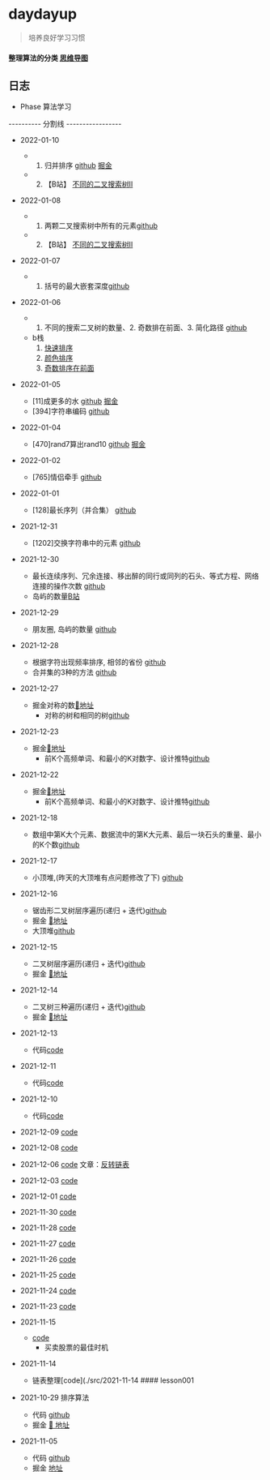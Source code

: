 # daydayup

> 培养良好学习习惯

#### 整理算法的分类 [思维导图](https://www.processon.com/mindmap/618e15aee401fd59f240a291)

## 日志

- Phase 算法学习

---------- 分割线 -----------------

- 2022-01-10
	- 1. 归并排序 [github](./src/2022-01-10) [掘金](https://juejin.cn/post/7051519290507264030)
	- 2. 【B站】 [不同的二叉搜索树II](https://www.bilibili.com/video/BV1PP4y1J73Y/)

- 2022-01-08
	- 1. 两颗二叉搜索树中所有的元素[github](./src/2022-01-08) 
  - 2. 【B站】 [不同的二叉搜索树II](https://www.bilibili.com/video/BV1PP4y1J73Y/)
- 2022-01-07
	- 1. 括号的最大嵌套深度[github](./src/2022-01-07)

- 2022-01-06
	- 1. 不同的搜索二叉树的数量、2. 奇数排在前面、3. 简化路径 [github](./src/2022-01-06)
	- b栈 
		1. [快速排序](https://www.bilibili.com/video/BV1H3411e7Fs?)
		2. [颜色排序](https://www.bilibili.com/video/BV1mD4y1F7YH)
		3. [奇数排序在前面](https://www.bilibili.com/video/BV1VZ4y1S7oV)

- 2022-01-05
	- [11]成更多的水 [github](./src/2022-01-05) [掘金](https://juejin.cn/post/7049563514628735013)
	- [394]字符串编码 [github](./src/2022-01-05)

- 2022-01-04
	- [470]rand7算出rand10 [github](./src/2022-01-04)  [掘金](https://juejin.cn/post/7049551549713874952)

- 2022-01-02
	- [765]情侣牵手 [github](./src/2022-01-02)

- 2022-01-01
	- [128]最长序列（并合集） [github](./src/2022-01-01)

- 2021-12-31
	- [1202]交换字符串中的元素 [github](./src/2021-12-31)

- 2021-12-30
	- 最长连续序列、冗余连接、移出醉的同行或同列的石头、等式方程、网络连接的操作次数 [github](./src/2021-12-30)
	- 岛屿的数量[B站](https://www.bilibili.com/video/BV163411v7w8?spm_id_from=333.999.0.0)

- 2021-12-29
	- 朋友圈,  岛屿的数量 [github](./src/2021-12-29)

- 2021-12-28
	- 根据字符出现频率排序,  相邻的省份 [github](./src/2021-12-28)
	- 合并集的3种的方法 [github](./src/union)

- 2021-12-27
  - 掘金对称的数[🔗地址](https://juejin.cn/post/7046403464020099102)
	- 对称的树和相同的树[github](./src/2021-12-27)

- 2021-12-23
  - 掘金[🔗地址](https://juejin.cn/post/7044096588083363876)
	- 前K个高频单词、和最小的K对数字、设计推特[github](./src/2021-12-23)

- 2021-12-22
  - 掘金[🔗地址](https://juejin.cn/post/7044096588083363876)
	- 前K个高频单词、和最小的K对数字、设计推特[github](./src/2021-12-22)

- 2021-12-18
	- 数组中第K大个元素、数据流中的第K大元素、最后一块石头的重量、最小的K个数[github](./src/2021-12-18)

- 2021-12-17
	- 小顶堆,(昨天的大顶堆有点问题修改了下) [github](./src/2021-12-17)

- 2021-12-16
	- 锯齿形二叉树层序遍历(递归 + 迭代)[github]('./src/2021-12-16)
	- 掘金 [🔗地址](https://juejin.cn/post/7042237456531324935)
	- 大顶堆[github]('./src/2021-12-16)

- 2021-12-15
	- 二叉树层序遍历(递归 + 迭代)[github]('./src/2021-12-15)
	- 掘金 [🔗地址](https://juejin.cn/post/7042237456531324935)

- 2021-12-14
	- 二叉树三种遍历(递归 + 迭代)[github]('./src/2021-12-14)
	- 掘金 [🔗地址](https://juejin.cn/post/7041607365568757773)
- 2021-12-13
	- 代码[code]('./src/2021-12-13)
- 2021-12-11
	- 代码[code]('./src/2021-12-11)
- 2021-12-10
	- 代码[code]('./src/2021-12-10)
- 2021-12-09
	[code]('./src/2021-12-09)
- 2021-12-08
	[code]('./src/2021-12-08)
- 2021-12-06
	[code]('./src/2021-12-06)
	文章：[反转链表](https://juejin.cn/post/7038634107487682590)
- 2021-12-03
	[code](./src/2021-12-03)
- 2021-12-01
	[code](./src/2021-12-01)
- 2021-11-30
	[code](./src/2021-11-30)
- 2021-11-28
	[code](./src/2021-11-28)
- 2021-11-27
	[code](./src/2021-11-27)
- 2021-11-26
	[code](./src/2021-11-26)
- 2021-11-25
	[code](./src/2021-11-23)
- 2021-11-24
	[code](./src/2021-11-24)
- 2021-11-23
	[code](./src/2021-11-23)
- 2021-11-15
	- [code](./src/2021-11-15)
		- 买卖股票的最佳时机
- 2021-11-14
	- 链表整理[code](./src/2021-11-14	#### lesson001

- 2021-10-29 排序算法
	- 代码 [github](./lesson001)
	- 掘金 [🔗 地址](https://juejin.cn/post/7025415136567361550)

- 2021-11-05
	- 代码 [github](./lesson002)
	- 掘金 [地址](https://juejin.cn/post/7028773049495191588)






















